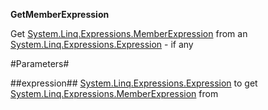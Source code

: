 **GetMemberExpression**

Get [System.Linq.Expressions.MemberExpression](System.Linq.Expressions.MemberExpression) from an [System.Linq.Expressions.Expression](System.Linq.Expressions.Expression) - if any

#Parameters#


##expression##
[System.Linq.Expressions.Expression](System.Linq.Expressions.Expression) to get [System.Linq.Expressions.MemberExpression](System.Linq.Expressions.MemberExpression) from
